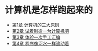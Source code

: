 # 计算机是怎样跑起来的

- [第1章 计算机的三大原则](./ch1.md)
- [第2章 试着制造一台计算机吧](./ch2.md)
- [第3章 体验一次手工汇编](./ch3.md)
- [第4章 程序像河水一样流动着](./ch4.md)